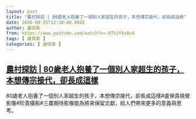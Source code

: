 ```yaml
---
layout: post
title: "農村探訪 | 80歲老人抱養了一個別人家超生的孩子，本想傳宗接代，卻長成這樣"
date: 2020-09-25T12:30:00.000Z
author: 盧保貴
from: https://www.youtube.com/watch?v=-UTh3f6x8vA
tags: [ 盧保貴 ]
categories: [ 盧保貴 ]
---
```

<!--1601037000000-->
[農村探訪 | 80歲老人抱養了一個別人家超生的孩子，本想傳宗接代，卻長成這樣](https://www.youtube.com/watch?v=-UTh3f6x8vA)
------

<div>
80歲老人抱養了一個別人家超生的孩子，本想傳宗接代，卻長成這樣#盧保貴視覺影像#珍貴攝影#三農期待影像能為將來保留文獻，給人們帶來更多的意義與思考。
</div>
